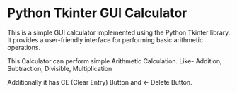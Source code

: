 # Python Tkinter GUI Calculator

This is a simple GUI calculator implemented using the Python Tkinter library.
It provides a user-friendly interface for performing basic arithmetic operations.

This Calculator can perform simple Arithmetic Calculation. Like- Addition, Subtraction, Divisible, Multiplication

Additionally it has CE (Clear Entry) Button and ← Delete Button.
